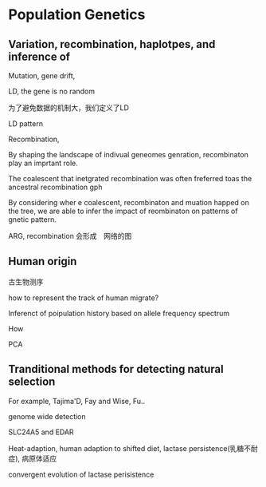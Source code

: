 # Population Genetics

##  Variation, recombination, haplotpes, and inference of 

Mutation, gene drift, 

LD, the gene is no random

为了避免数据的机制大，我们定义了LD

LD pattern

Recombination,

By shaping the landscape of indivual geneomes genration, recombinaton play an 
imprtant role.

The coalescent that inetgrated recombination was often freferred toas the 
ancestral recombination gph 

By considering wher e coalescent, recombinaton and muation happed on the tree,
we are able to infer the impact of reombinaton on patterns of gnetic pattern.

ARG, recombination 会形成　网络的图



## Human origin

古生物测序

how to represent the track of human migrate?

Inferenct of poipulation history based on allele frequency spectrum

How  

PCA  

## Tranditional methods for detecting natural selection

For example, Tajima'D, Fay and Wise, Fu..

genome wide detection

SLC24A5 and EDAR



Heat-adaption, human adaption to shifted diet, lactase persistence(乳糖不耐症), 病原体适应

convergent evolution of lactase perisistence

